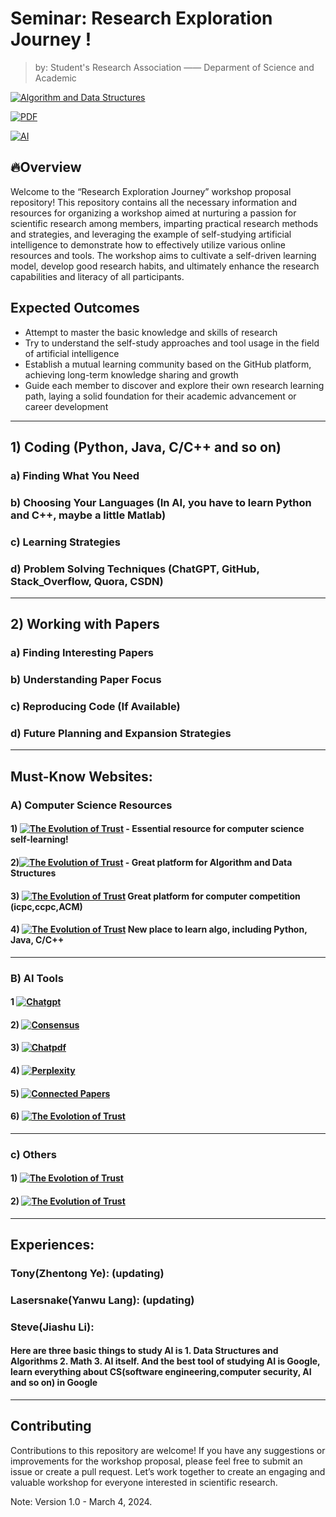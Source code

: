 

# Seminar: Research Exploration Journey !

> by: Student's Research Association —— Deparment of Science and Academic  

[![Algorithm and Data Structures](https://img.shields.io/badge/Code-Study_and_Practice-red)](Algorithm_and_Data_Structures)

[![PDF](https://img.shields.io/badge/PDF-Read-blue)](papers)

[![AI](https://img.shields.io/badge/AI-Read_and_use-green)](AI)




## 🔥Overview

Welcome to the “Research Exploration Journey” workshop proposal repository! This repository contains all the necessary information and resources for organizing a workshop aimed at nurturing a passion for scientific research among members, imparting practical research methods and strategies, and leveraging the example of self-studying artificial intelligence to demonstrate how to effectively utilize various online resources and tools. The workshop aims to cultivate a self-driven learning model, develop good research habits, and ultimately enhance the research capabilities and literacy of all participants.


## Expected Outcomes

- Attempt to master the basic knowledge and skills of research
- Try to understand the self-study approaches and tool usage in the field of artificial intelligence
- Establish a mutual learning community based on the GitHub platform, achieving long-term knowledge sharing and growth
- Guide each member to discover and explore their own research learning path, laying a solid foundation for their academic advancement or career development

---

## 1) Coding (Python, Java, C/C++ and so on)
### a) Finding What You Need
### b) Choosing Your Languages (In AI, you have to learn Python and C++, maybe a little Matlab)
### c) Learning Strategies
### d) Problem Solving Techniques (ChatGPT, GitHub, Stack_Overflow, Quora, CSDN)

---

## 2) Working with Papers
### a) Finding Interesting Papers
### b) Understanding Paper Focus
### c) Reproducing Code (If Available)
### d) Future Planning and Expansion Strategies

---

## Must-Know Websites:

### A) Computer Science Resources
#### 1) [![The Evolution of Trust](https://img.shields.io/badge/csdiy-1000?style=for-the-badge&logo=csdiy&logoColor=black)](https://csdiy.wiki/)  - Essential resource for computer science self-learning!
#### 2)[![The Evolution of Trust](https://img.shields.io/badge/leetcode-1000?style=for-the-badge&logo=leetcode&logoColor=black)](https://leetcode.cn/) -  Great platform for Algorithm and Data Structures
#### 3) [![The Evolution of Trust](https://img.shields.io/badge/dotcpp-1000?style=for-the-badge&logo=dotcpp&logoColor=blue)](https://www.dotcpp.com/) Great platform for computer competition (icpc,ccpc,ACM)
#### 4) [![The Evolution of Trust](https://img.shields.io/badge/Helloalgo-1000?style=for-the-badge&logo=Helloalgo&logoColor=blue)](https://www.hello-algo.com/chapter_preface/) New place to learn algo, including Python, Java, C/C++
-------------------------------------------------

### B) AI Tools
#### 1 [![Chatgpt](https://img.shields.io/badge/Chatgpt-100000?style=for-the-badge&logo=Chatgpt&logoColor=Blue)](https://chat.openai.com/)
#### 2) [![Consensus](https://img.shields.io/badge/consensus-100000?style=for-the-badge&logo=consensus&logoColor=Blue)](https://consensus.app/search/)
#### 3) [![Chatpdf](https://img.shields.io/badge/Chatpdf-100000?style=for-the-badge&logo=Chatpdf&logoColor=Blue)](https://www.chatpdf.com/)
#### 4) [![Perplexity](https://img.shields.io/badge/Perplexity-100000?style=for-the-badge&logo=Perplexitys&logoColor=Blue)](https://www.perplexity.ai/?login-source=floatingSignup)
#### 5) [![Connected Papers](https://img.shields.io/badge/Connected_Papers-100000?style=for-the-badge&logo=Connected_Papers&logoColor=Blue)](https://www.connectedpapers.com/)
#### 6) [![The Evolotion of Trust](https://img.shields.io/badge/Papers_with_Code-100000?style=for-the-badge&logo=Papers_with_Code&logoColor=red)](https://paperswithcode.com/)
---

### c) Others
#### 1) [![The Evolotion of Trust](https://img.shields.io/badge/GitHub-100000?style=for-the-badge&logo=github&logoColor=white)](https://dccxi.com/trust/)
#### 2) [![The Evolution of Trust](https://img.shields.io/badge/Stackoverflow-100000?style=for-the-badge&logo=Stackoverflow&logoColor=orange)](https://stackoverflow.com/)

---
## Experiences:
### Tony(Zhentong Ye): (updating)

### Lasersnake(Yanwu Lang): (updating)

### Steve(Jiashu Li):
#### Here are three basic things to study AI is 1. Data Structures and Algorithms 2. Math 3. AI itself. And the best tool of studying AI is Google, learn everything about CS(software engineering,computer security, AI and so on) in Google
---
## Contributing

Contributions to this repository are welcome! If you have any suggestions or improvements for the workshop proposal, please feel free to submit an issue or create a pull request. Let’s work together to create an engaging and valuable workshop for everyone interested in scientific research.



Note: Version 1.0 - March 4, 2024.

